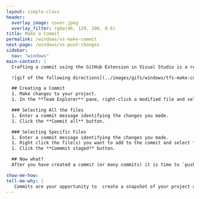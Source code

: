 ```yaml
---
layout: simple-class
header:
  overlay_image: cover.jpeg
  overlay_filter: rgba(46, 129, 200, 0.6)
title: Make a Commit
permalink: /windows/vs-make-commit
next-page: /windows/vs-push-changes
sidebar:
  nav: "windows"
main-content: |
  Crafting a commit using the GitHub Extension in Visual Studio is a relatively straightforward process.

  ![gif of the following directions](../images/gifs/windows/tfs-make-commit.gif)

  ## Creating a Commit
  1. Make changes to your project.
  1. In the **Team Explorer** pane, right-click a modified file and select **Commit**.

  ### Selecting All the files
  1. Enter a commit message identifying the changes you made.
  1. Click the **Commit all** button.

  ### Selecting Specific Files
  1. Enter a commit message identifying the changes you made.
  1. Right click the file(s) you want to add to the commit and select **Stage**.
  1. Click the **Commmit staged** button.

  ## Now what?
  After you have created a commit (or many commits) it is time to `push` your changes to your remote repository and potentially share it with other collaborators on your project.

show-me-how:
tell-me-why: |
   Commits are your opportunity to  create a snapshot of your project at a given period in time. After creating a commit (or commits) you should `push` your changes to your remote repository so that other collaborators have access to the latest changes you have made to the project. Additionally, even if you are working on a project without other collaborators, `push`ing your changes to your remote repository acts as a backup and prevents you from losing changes should your local machine encounter issues.
---
```

